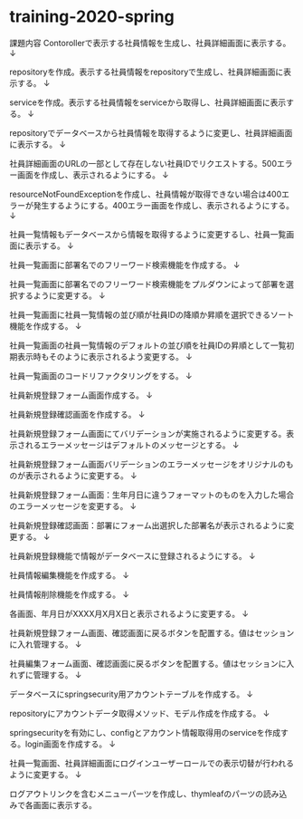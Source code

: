 # training-2020-spring
課題内容
Contorollerで表示する社員情報を生成し、社員詳細画面に表示する。
↓

repositoryを作成。表示する社員情報をrepositoryで生成し、社員詳細画面に表示する。
↓

serviceを作成。表示する社員情報をserviceから取得し、社員詳細画面に表示する。
↓

repositoryでデータベースから社員情報を取得するように変更し、社員詳細画面に表示する。
↓

社員詳細画面のURLの一部として存在しない社員IDでリクエストする。500エラー画面を作成し、表示されるようにする。
↓

resourceNotFoundExceptionを作成し、社員情報が取得できない場合は400エラーが発生するようにする。400エラー画面を作成し、表示されるようにする。
↓

社員一覧情報もデータベースから情報を取得するように変更するし、社員一覧画面に表示する。
↓

社員一覧画面に部署名でのフリーワード検索機能を作成する。
↓

社員一覧画面に部署名でのフリーワード検索機能をプルダウンによって部署を選択するように変更する。
↓

社員一覧画面に社員一覧情報の並び順が社員IDの降順か昇順を選択できるソート機能を作成する。
↓

社員一覧画面の社員一覧情報のデフォルトの並び順を社員IDの昇順として一覧初期表示時もそのように表示されるよう変更する。
↓

社員一覧画面のコードリファクタリングをする。
↓

社員新規登録フォーム画面作成する。
↓

社員新規登録確認画面を作成する。
↓

社員新規登録フォーム画面にてバリデーションが実施されるように変更する。表示されるエラーメッセージはデフォルトのメッセージとする。
↓

社員新規登録フォーム画面バリデーションのエラーメッセージをオリジナルのものが表示されるように変更する。
↓

社員新規登録フォーム画面：生年月日に違うフォーマットのものを入力した場合のエラーメッセージを変更する。
↓

社員新規登録確認画面：部署にフォーム出選択した部署名が表示されるように変更する。
↓

社員新規登録機能で情報がデータベースに登録されるようにする。
↓

社員情報編集機能を作成する。
↓

社員情報削除機能を作成する。
↓

各画面、年月日がXXXX月X月X日と表示されるように変更する。
↓

社員新規登録フォーム画面、確認画面に戻るボタンを配置する。値はセッションに入れ管理する。
↓

社員編集フォーム画面、確認画面に戻るボタンを配置する。値はセッションに入れずに管理する。
↓

データベースにspringsecurity用アカウントテーブルを作成する。
↓

repositoryにアカウントデータ取得メソッド、モデル作成を作成する。
↓

springsecurityを有効にし、configとアカウント情報取得用のserviceを作成する。login画面を作成する。
↓

社員一覧画面、社員詳細画面にログインユーザーロールでの表示切替が行われるように変更する。
↓

ログアウトリンクを含むメニューパーツを作成し、thymleafのパーツの読み込みで各画面に表示する。

